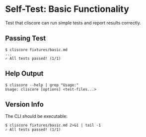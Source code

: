# Self-Test: Basic Functionality

Test that cliscore can run simple tests and report results correctly.

## Passing Test

```console
$ cliscore fixtures/basic.md
...
✓ All tests passed! (1/1)
```

## Help Output

```console
$ cliscore --help | grep "Usage:"
Usage: cliscore [options] <test-files...>
```

## Version Info

The CLI should be executable:

```console
$ cliscore fixtures/basic.md 2>&1 | tail -1
✓ All tests passed! (1/1)
```
